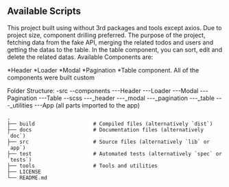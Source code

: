 ## Available Scripts

This project built using without 3rd packages and tools except axios. Due to project size, component drilling preferred. The purpose of the project, fetching data from the fake API, merging the related todos and users and getting the datas to the table. In the table component, you can sort, edit and delete the related datas. Available Components are:

*Header
*Loader
*Modal
*Pagination
*Table component. All of the components were built custom

Folder Structure:
-src
--components
---Header
---Loader
---Modal
---Pagination
---Table
--scss
---_header
---_modal
---_pagination
---_table
---_utilities
---App (all parts imported to the app)

    .
    ├── build                   # Compiled files (alternatively `dist`)
    ├── docs                    # Documentation files (alternatively `doc`)
    ├── src                     # Source files (alternatively `lib` or `app`)
    ├── test                    # Automated tests (alternatively `spec` or `tests`)
    ├── tools                   # Tools and utilities
    ├── LICENSE
    └── README.md
